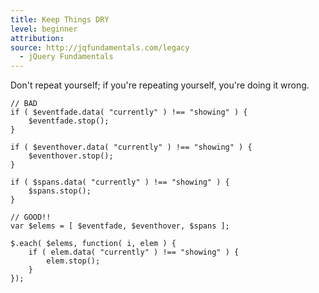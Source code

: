 ```yaml
---
title: Keep Things DRY
level: beginner
attribution: 
source: http://jqfundamentals.com/legacy
  - jQuery Fundamentals
---
```

Don't repeat yourself; if you're repeating yourself, you're doing it wrong.

```
// BAD
if ( $eventfade.data( "currently" ) !== "showing" ) {
	$eventfade.stop();
}

if ( $eventhover.data( "currently" ) !== "showing" ) {
	$eventhover.stop();
}

if ( $spans.data( "currently" ) !== "showing" ) {
	$spans.stop();
}

// GOOD!!
var $elems = [ $eventfade, $eventhover, $spans ];

$.each( $elems, function( i, elem ) {
	if ( elem.data( "currently" ) !== "showing" ) {
		elem.stop();
	}
});
```
